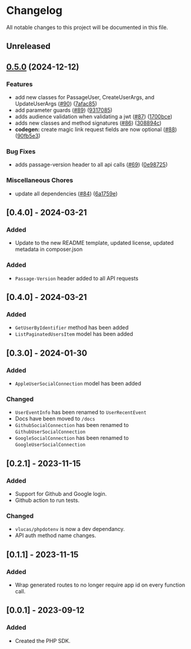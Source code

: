 # Changelog

All notable changes to this project will be documented in this file.

## Unreleased

## [0.5.0](https://github.com/passageidentity/passage-php/compare/v0.4.0...v0.5.0) (2024-12-12)


### Features

* add new classes for PassageUser, CreateUserArgs, and UpdateUserArgs ([#90](https://github.com/passageidentity/passage-php/issues/90)) ([7afac85](https://github.com/passageidentity/passage-php/commit/7afac8582143b00228224045ebd49b437b29366b))
* add parameter guards ([#89](https://github.com/passageidentity/passage-php/issues/89)) ([9317085](https://github.com/passageidentity/passage-php/commit/9317085318c51c0c4369da52378ee1db39395fd3))
* adds audience validation when validating a jwt ([#87](https://github.com/passageidentity/passage-php/issues/87)) ([1700bce](https://github.com/passageidentity/passage-php/commit/1700bce2cf5de8c16f992b098e180715cd3f67c9))
* adds new classes and method signatures ([#86](https://github.com/passageidentity/passage-php/issues/86)) ([308894c](https://github.com/passageidentity/passage-php/commit/308894cd8966f4e40e533ad964e4cfaea3dbb5c3))
* **codegen:** create magic link request fields are now optional ([#88](https://github.com/passageidentity/passage-php/issues/88)) ([90fb5e3](https://github.com/passageidentity/passage-php/commit/90fb5e364bd176147b5fe814cb30fb386363e0a9))


### Bug Fixes

* adds passage-version header to all api calls ([#69](https://github.com/passageidentity/passage-php/issues/69)) ([0e98725](https://github.com/passageidentity/passage-php/commit/0e987251f989907750d6ead7608d302fd5e38ee7))


### Miscellaneous Chores

* update all dependencies ([#84](https://github.com/passageidentity/passage-php/issues/84)) ([6a1759e](https://github.com/passageidentity/passage-php/commit/6a1759e5fde9ad8c8d1c32e5b908d05e5fd24a1f))

## [0.4.0] - 2024-03-21

### Added

- Update to the new README template, updated license, updated metadata in composer.json

### Added

- `Passage-Version` header added to all API requests

## [0.4.0] - 2024-03-21

### Added

- `GetUserByIdentifier` method has been added
- `ListPaginatedUsersItem` model has been added

## [0.3.0] - 2024-01-30

### Added

- `AppleUserSocialConnection` model has been added

### Changed

- `UserEventInfo` has been renamed to `UserRecentEvent`
- Docs have been moved to `/docs`
- `GithubSocialConnection` has been renamed to `GithubUserSocialConnection`
- `GoogleSocialConnection` has been renamed to `GoogleUserSocialConnection`

## [0.2.1] - 2023-11-15

### Added

- Support for Github and Google login.
- Github action to run tests.

### Changed

- `vlucas/phpdotenv` is now a dev dependancy.
- API auth method name changes. 

## [0.1.1] - 2023-11-15

### Added

- Wrap generated routes to no longer require app id on every function call.


## [0.0.1] - 2023-09-12

### Added

- Created the PHP SDK.
